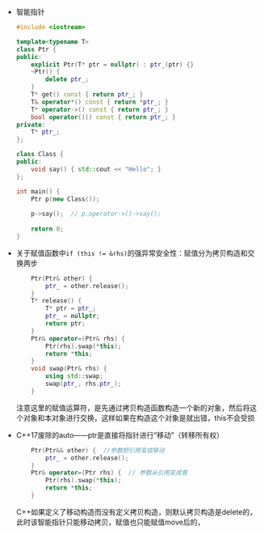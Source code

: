 





+ 智能指针

  ```c++
  #include <iostream>
  
  template<typename T>
  class Ptr {
  public:
      explicit Ptr(T* ptr = nullptr) : ptr_(ptr) {}
      ~Ptr() {
          delete ptr_;
      }
      T* get() const { return ptr_; }
      T& operator*() const { return *ptr_; }
      T* operator->() const { return ptr_; }
      bool operator()() const { return ptr_; }
  private:
      T* ptr_;
  };
  
  class Class {
  public:
      void say() { std::cout << "Hello"; }
  };
  
  int main() {
      Ptr p(new Class());
      
      p->say();  // p.operator->()->say();
      
      return 0;
  }
  ```

  





+ 关于赋值函数中`if (this != &rhs)`的强异常安全性：赋值分为拷贝构造和交换两步

  ```c++
      Ptr(Ptr& other) {
          ptr_ = other.release();
      }
      T* release() {
          T* ptr = ptr_;
          ptr_ = nullptr;
          return ptr;
      }
      Ptr& operator=(Ptr& rhs) {
          Ptr(rhs).swap(*this);
          return *this;
      }
      void swap(Ptr& rhs) {
          using std::swap;
          swap(ptr_, rhs.ptr_);
      }
  ```

  注意这里的赋值运算符，是先通过拷贝构造函数构造一个新的对象，然后将这个对象和本对象进行交换，这样如果在构造这个对象是就出错，this不会受损

+ C++17废除的auto——ptr是直接将指针进行“移动”（转移所有权）

  ```c++
      Ptr(Ptr&& other) {  //参数把引用变成移动
          ptr_ = other.release();
      }
      Ptr& operator=(Ptr rhs) {  // 参数从引用变成普
          Ptr(rhs).swap(*this);
          return *this;
      }
  ```

  C++如果定义了移动构造而没有定义拷贝构造，则默认拷贝构造是delete的，此时该智能指针只能移动拷贝，赋值也只能赋值move后的，